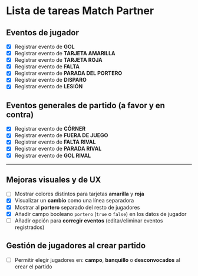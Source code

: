 # Lista de tareas Match Partner

## Eventos de jugador
- [X] Registrar evento de **GOL**
- [X] Registrar evento de **TARJETA AMARILLA**
- [X] Registrar evento de **TARJETA ROJA**
- [X] Registrar evento de **FALTA**
- [X] Registrar evento de **PARADA DEL PORTERO**
- [X] Registrar evento de **DISPARO**
- [X] Registrar evento de **LESIÓN**

## Eventos generales de partido (a favor y en contra)
- [X] Registrar evento de **CÓRNER**
- [X] Registrar evento de **FUERA DE JUEGO**
- [X] Registrar evento de **FALTA RIVAL**
- [X] Registrar evento de **PARADA RIVAL**
- [X] Registrar evento de **GOL RIVAL**

---

## Mejoras visuales y de UX
- [ ] Mostrar colores distintos para tarjetas **amarilla** y **roja**
- [X] Visualizar un **cambio** como una línea separadora
- [X] Mostrar al **portero** separado del resto de jugadores
- [X] Añadir campo booleano `portero` (`true` o `false`) en los datos de jugador
- [ ] Añadir opción para **corregir eventos** (editar/eliminar eventos registrados)

## Gestión de jugadores al crear partido
- [ ] Permitir elegir jugadores en: **campo**, **banquillo** o **desconvocados** al crear el partido
